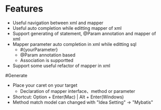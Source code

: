 # Features

* Useful navigation between xml and mapper
* Useful auto completion while editting mapper of xml
* Support generating of statement, @Param annotation and mapper of xml
* Mapper parameter auto completion in xml while editting sql
    * \#{yourParameter}
    * @Param annotation based
    * Association is supportted
* Support some useful refactor of mapper in xml

#Generate

* Place your caret on your target
    * Declaration of mapper interface、method or parameter
* Shortcut: Option + Enter(Mac) | Alt + Enter(Windows)
* Method match model can changed with "Idea Setting" -> "Mybatis"